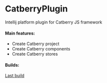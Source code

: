 # CatberryPlugin
Intellij platform plugin for Catberry JS framework

#### Main features:
* Create Catberry project
* Create Catberry components
* Create Catberry stores

#### Builds:
[Last build](https://yadi.sk/d/ocwfXU6VpziPd)
